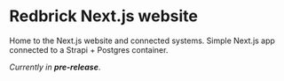 # Redbrick Next.js website
Home to the Next.js website and connected systems. Simple Next.js app connected to a Strapi + Postgres container.

*Currently in* ***pre-release***.
